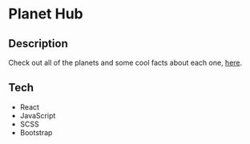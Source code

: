 # Planet Hub

## Description

Check out all of the planets and some cool facts about each one, [here](http://planet-hub.vercel.app/).

## Tech

- React
- JavaScript
- SCSS
- Bootstrap
